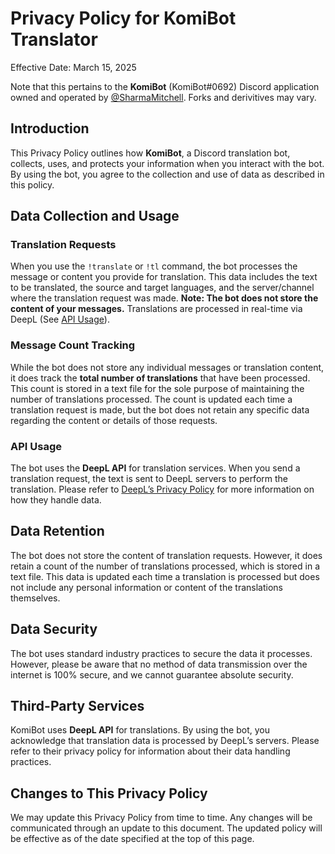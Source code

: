 # Privacy Policy for KomiBot Translator

Effective Date: March 15, 2025

Note that this pertains to the **KomiBot** (KomiBot#0692) Discord application owned and operated by [@SharmaMitchell](https://github.com/SharmaMitchell). Forks and derivitives may vary.

## Introduction

This Privacy Policy outlines how **KomiBot**, a Discord translation bot, collects, uses, and protects your information when you interact with the bot. By using the bot, you agree to the collection and use of data as described in this policy.

## Data Collection and Usage

### Translation Requests
When you use the `!translate` or `!tl` command, the bot processes the message or content you provide for translation. This data includes the text to be translated, the source and target languages, and the server/channel where the translation request was made. **Note: The bot does not store the content of your messages.** Translations are processed in real-time via DeepL (See [API Usage](#api-usage)). 

### Message Count Tracking
While the bot does not store any individual messages or translation content, it does track the **total number of translations** that have been processed. This count is stored in a text file for the sole purpose of maintaining the number of translations processed. The count is updated each time a translation request is made, but the bot does not retain any specific data regarding the content or details of those requests.

### API Usage
The bot uses the **DeepL API** for translation services. When you send a translation request, the text is sent to DeepL servers to perform the translation. Please refer to [DeepL’s Privacy Policy](https://support.deepl.com/hc/en-us/articles/360020556980-Privacy-Data-protection) for more information on how they handle data.

## Data Retention
The bot does not store the content of translation requests. However, it does retain a count of the number of translations processed, which is stored in a text file. This data is updated each time a translation is processed but does not include any personal information or content of the translations themselves.

## Data Security
The bot uses standard industry practices to secure the data it processes. However, please be aware that no method of data transmission over the internet is 100% secure, and we cannot guarantee absolute security.

## Third-Party Services
KomiBot uses **DeepL API** for translations. By using the bot, you acknowledge that translation data is processed by DeepL’s servers. Please refer to their privacy policy for information about their data handling practices.

## Changes to This Privacy Policy
We may update this Privacy Policy from time to time. Any changes will be communicated through an update to this document. The updated policy will be effective as of the date specified at the top of this page.
